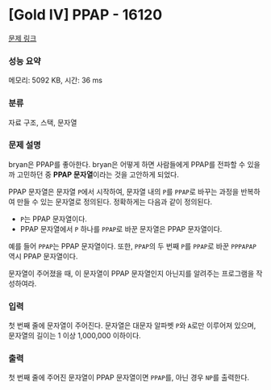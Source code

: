 # [Gold IV] PPAP - 16120 

[문제 링크](https://www.acmicpc.net/problem/16120) 

### 성능 요약

메모리: 5092 KB, 시간: 36 ms

### 분류

자료 구조, 스택, 문자열

### 문제 설명

<p>bryan은 PPAP를 좋아한다. bryan은 어떻게 하면 사람들에게 PPAP를 전파할 수 있을까 고민하던 중 <strong>PPAP 문자열</strong>이라는 것을 고안하게 되었다.</p>

<p>PPAP 문자열은 문자열 <code>P</code>에서 시작하여, 문자열 내의 <code>P</code>를 <code>PPAP</code>로 바꾸는 과정을 반복하여 만들 수 있는 문자열로 정의된다. 정확하게는 다음과 같이 정의된다.</p>

<ul>
	<li><code>P</code>는 PPAP 문자열이다.</li>
	<li>PPAP 문자열에서 <code>P</code> 하나를 <code>PPAP</code>로 바꾼 문자열은 PPAP 문자열이다.</li>
</ul>

<p>예를 들어 <code>PPAP</code>는 PPAP 문자열이다. 또한, <code>PPAP</code>의 두 번째 <code>P</code>를 <code>PPAP</code>로 바꾼 <code>PPPAPAP</code> 역시 PPAP 문자열이다.</p>

<p>문자열이 주어졌을 때, 이 문자열이 PPAP 문자열인지 아닌지를 알려주는 프로그램을 작성하여라.</p>

### 입력 

 <p>첫 번째 줄에 문자열이 주어진다. 문자열은 대문자 알파벳 <code>P</code>와 <code>A</code>로만 이루어져 있으며, 문자열의 길이는 1 이상 1,000,000 이하이다.</p>

### 출력 

 <p>첫 번째 줄에 주어진 문자열이 PPAP 문자열이면 <code>PPAP</code>를, 아닌 경우 <code>NP</code>를 출력한다.</p>

